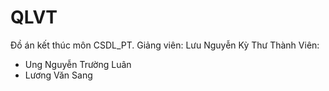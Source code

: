 # QLVT
Đồ án kết thúc môn CSDL_PT.
Giảng viên: Lưu Nguyễn Kỳ Thư
Thành Viên: 
- Ung Nguyễn Trường Luân
- Lương Văn Sang
